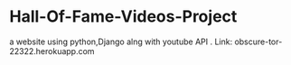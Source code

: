 # Hall-Of-Fame-Videos-Project
a website using python,Django alng with youtube API .
Link: obscure-tor-22322.herokuapp.com
